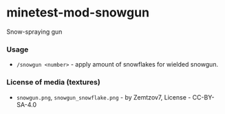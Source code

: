 # minetest-mod-snowgun
Snow-spraying gun
### Usage
* `/snowgun <number>` - apply amount of snowflakes for wielded snowgun.

### License of media (textures)
* `snowgun.png`, `snowgun_snowflake.png` - by Zemtzov7, License - CC-BY-SA-4.0
